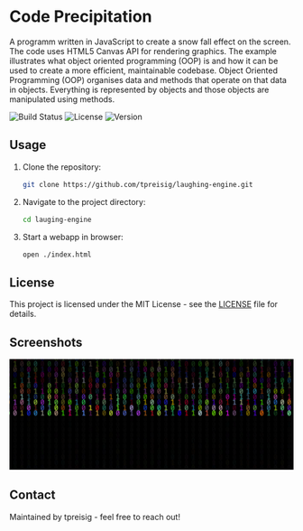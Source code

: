 #  Code Precipitation

A programm written in JavaScript to create a snow fall effect on the screen. The code uses HTML5 Canvas API for rendering graphics. The example illustrates what object oriented programming (OOP) is and how it can be used to create a more efficient, maintainable codebase. Object Oriented Programming (OOP) organises data and methods that operate on that data in objects. Everything is represented by objects and those objects are manipulated using methods.

![Build Status](https://img.shields.io/badge/build-passing-brightgreen)
![License](https://img.shields.io/badge/license-MIT-blue.svg)
![Version](https://img.shields.io/badge/version-1.0.0-orange)

## Usage

1. Clone the repository:
   ```bash
   git clone https://github.com/tpreisig/laughing-engine.git
   ```
2. Navigate to the project directory:
   ```bash
   cd lauging-engine
   ```
3. Start a webapp in browser:
   ```bash
   open ./index.html
   ```

## License

This project is licensed under the MIT License - see the [LICENSE](LICENSE) file for details.

## Screenshots

![Screenshot](screenshots/laugh.png)

## Contact

Maintained by tpreisig - feel free to reach out!
